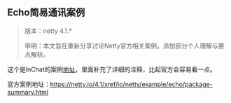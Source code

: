 ## Echo简易通讯案例

> 版本：netty 4.1.*
>
> 申明：本文旨在重新分享讨论Netty官方相关案例，添加部分个人理解与要点解析。

这个是InChat的案例[地址](https://github.com/AwakenCN/InChat/tree/official-demo/src/main/java/com/github/unclecatmyself/demo1)，里面补充了详细的注释，比起官方会容易看一点。

官方案例地址：https://netty.io/4.1/xref/io/netty/example/echo/package-summary.html



